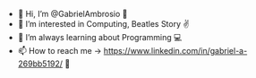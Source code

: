 - 👋 Hi, I’m @GabrielAmbrosio 🧉
- 👀 I’m interested in Computing, Beatles Story ✌ 
- 🌱 I’m always learning about Programming 💻
- 📫 How to reach me -> https://www.linkedin.com/in/gabriel-a-269bb5192/ 📧 

<!---
GabrielAmbrosio/GabrielAmbrosio is a ✨ special ✨ repository because its `README.md` (this file) appears on your GitHub profile.
You can click the Preview link to take a look at your changes.
--->
